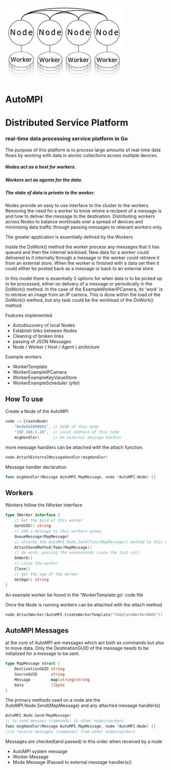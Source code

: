 
![alt text](AutoMPI.png)


# AutoMPI


# Distributed Service Platform #
### real-time data processing service platform in Go

The purpose of this platform is to process large amounts of real-time data flows by working with data in atomic collections across multiple devices.

##### Nodes act as a host for workers.
##### Workers act as agents for the data.
##### The state of data is private to the worker.

Nodes provide an easy to use interface to the cluster to the workers. Removing the need for a worker to know where a recipent of a message is and how to deliver the message to the destination. Distributing workers across Nodes to balance workloads over a spread of devices and minimising data traffic through passing messages to relavant workers only.

The greater application is essentially defined by the Workers

Inside the DoWork() method the worker process any messages that it has queued and then the internal workload. New data for a worker could delivered to it internally through a message or the worker could retrieve it from an external store. When the worker is finished with a data set then it could either be posted back as a message or back to an external store

In this model there is essentially 2 options for when data is to be picked up to be processed, either on delivery of a message or periodically in the DoWork() method. In the case of the ExampleWorkerIPCamera, its 'work' is to retrieve an image from an IP camera. This is done within the load of the DoWork() method, but any task could be the workload of the DoWork() method.


Features implemented
* Autodiscovery of local Nodes
* Establish links between Nodes
* Cleaning of broken links
* passing of JSON Messages 
* Node / Worker ( Host / Agent ) archicture 

Example workers
* WorkerTemplate
* WorkerExampleIPCamera
* WorkerExampleKeyValueStore 
* WorkerExampleScheduler (ytbi)

## How To use 

Create a Node of the AutoMPI

```Go
node := CreateNode(
	"NodeGUID00001", // GUID of this node
	"192.168.1.20",  // Local address of this node
	msgHandler)      // An external message handler
```

more message handlers can be attached with the attach function.
```Go
node.AttachExternalMessageHandler(msgHandler)
```

Message handler declaration
```Go
func msgHandler(Message AutoMPI.MapMessage, node *AutoMPI.Node) {}
```

## Workers 

Workers follow the IWorker interface 

```Go
type IWorker interface {
	// Get the guid of this worker
 	GetGUID() string
 	// add a message to this workers queue
 	QueueMessage(MapMessage)
 	// attache the AutoMPI.Node.Send(func(MapMessage)) method to this worker
 	AttachSendMethod(func(MapMessage))
 	// do work, passing the nanoseconds since the last call
 	DoWork()
 	// close the worker
 	Close()
 	// get the age of the worker
 	GetAge() string
}
```
An example worker be found in the 'WorkerTemplate.go' code file

Once the Node is running workers can be attached with the attach method

```Go
node.AttachWorker(AutoMPI.CreateWorkerTemplate("TemplateWorker0001"))
```


## AutoMPI Messages 

at the core of AutoMPI are messages which act both as commands but also to move data.
Only the DestinationGUID of the message needs to be initialized for a message to be sent. 

```Go
type MapMessage struct {
	DestinationGUID string
	SourceGUID      string
	Message         map[string]string
	Data            []byte
}
```


The primary methods used on a node are the AutoMPI.Node.Send(MapMessage) and any attached message handler(s)


```Go
AutoMPI.Node.Send(MapMessage) 
// to send messaes (commands) to other nodes/workers
func msgHandler(Message AutoMPI.MapMessage, node *AutoMPI.Node) {} 
//to receive messages (commands) from other nodes/workers
```

Messages are checked(and passed) in this order when received by a node
* AutoMPI system message
* Worker Message
* Mode Message (Passed to external message handler(s))


